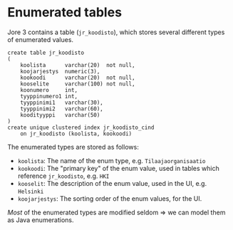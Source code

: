 # Enumerated tables

Jore 3 contains a table (`jr_koodisto`), which stores several different types of enumerated values.

```tsql
create table jr_koodisto
(
    koolista      varchar(20)  not null,
    koojarjestys  numeric(3),
    kookoodi      varchar(20)  not null,
    kooselite     varchar(100) not null,
    koonumero     int,
    tyyppinumero1 int,
    tyyppinimi1   varchar(30),
    tyyppinimi2   varchar(60),
    koodityyppi   varchar(50)
)
create unique clustered index jr_koodisto_cind
    on jr_koodisto (koolista, kookoodi)
```

The enumerated types are stored as follows:

- `koolista`: The name of the enum type, e.g. `Tilaajaorganisaatio`
- `kookoodi`: The "primary key" of the enum value, used in tables which reference `jr_koodisto`, e.g. `HKI`
- `kooselit`: The description of the enum value, used in the UI, e.g. `Helsinki`
- `koojarjestys`: The sorting order of the enum values, for the UI.

_Most_ of the enumerated types are modified seldom => we can model them as Java enumerations.
